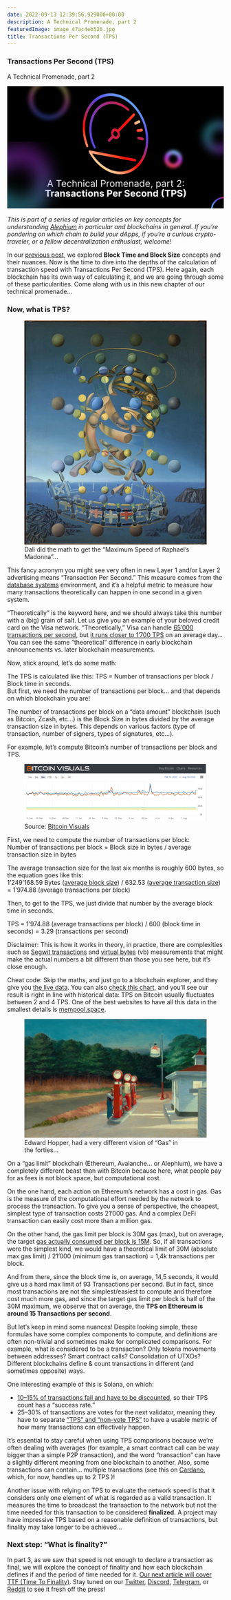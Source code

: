 ```yaml
---
date: 2022-09-13 12:39:56.929000+00:00
description: A Technical Promenade, part 2
featuredImage: image_47ac4eb526.jpg
title: Transactions Per Second (TPS)
---
```


### Transactions Per Second (TPS)

A Technical Promenade, part 2

![](image_6588b1e5d9.png)

_This is part of a series of regular articles on key concepts for understanding_ <a href="https://alephium.org/" class="markup--anchor markup--p-anchor" data-href="https://alephium.org/" rel="noopener" target="_blank"><em>Alephium</em></a> _in particular and blockchains in general. If you’re pondering on which chain to build your dApps, if you’re a curious crypto-traveler, or a fellow decentralization enthusiast, welcome!_

In our <a href="https://medium.com/@alephium/block-time-and-block-size-16e37292444f" class="markup--anchor markup--p-anchor" data-href="https://medium.com/@alephium/block-time-and-block-size-16e37292444f" target="_blank">previous post</a>, we explored **Block Time and Block Size** concepts and their nuances. Now is the time to dive into the depths of the calculation of transaction speed with Transactions Per Second (TPS). Here again, each blockchain has its own way of calculating it, and we are going through some of these particularities. Come along with us in this new chapter of our technical promenade…

### Now, what is TPS?

<figure id="7964" class="graf graf--figure graf-after--h3">
<img src="image_47ac4eb526.jpg" class="graf-image" data-image-id="0*g1ROu9IwhhHOR87y" data-width="1309" data-height="1600" />
<figcaption>Dali did the math to get the “Maximum Speed of Raphael’s Madonna”…</figcaption>
</figure>

This fancy acronym you might see very often in new Layer 1 and/or Layer 2 advertising means “Transaction Per Second.” This measure comes from the <a href="https://en.wikipedia.org/wiki/Transactions_per_second" class="markup--anchor markup--p-anchor" data-href="https://en.wikipedia.org/wiki/Transactions_per_second" rel="noopener" target="_blank">database systems</a> environment, and it’s a helpful metric to measure how many transactions theoretically can happen in one second in a given system.

“Theoretically” is the keyword here, and we should always take this number with a (big) grain of salt. Let us give you an example of your beloved credit card on the Visa network. “Theoretically,” Visa can handle <a href="https://www.visa.co.uk/dam/VCOM/download/corporate/media/visanet-technology/aboutvisafactsheet.pdf" class="markup--anchor markup--p-anchor" data-href="https://www.visa.co.uk/dam/VCOM/download/corporate/media/visanet-technology/aboutvisafactsheet.pdf" rel="noopener" target="_blank">65’000 transactions per second</a>, but <a href="https://news.bitcoin.com/no-visa-doesnt-handle-24000-tps-and-neither-does-your-pet-blockchain/" class="markup--anchor markup--p-anchor" data-href="https://news.bitcoin.com/no-visa-doesnt-handle-24000-tps-and-neither-does-your-pet-blockchain/" rel="noopener" target="_blank">it runs closer to 1’700 TPS</a> on an average day… You can see the same “theoretical” difference in early blockchain announcements vs. later blockchain measurements.

Now, stick around, let’s do some math:

The TPS is calculated like this: TPS = Number of transactions per block / Block time in seconds.   
But first, we need the number of transactions per block… and that depends on which blockchain you are!

The number of transactions per block on a “data amount” blockchain (such as Bitcoin, Zcash, etc…) is the Block Size in bytes divided by the average transaction size in bytes. This depends on various factors (type of transaction, number of signers, types of signatures, etc…).

For example, let’s compute Bitcoin’s number of transactions per block and TPS.

<figure id="a452" class="graf graf--figure graf-after--p">
<img src="image_80f97e8f9e.jpg" class="graf-image" data-image-id="0*EynnVGOTUyrlMpYe" data-width="1028" data-height="322" />
<figcaption>Source: <a href="https://bitcoinvisuals.com/chain-tx-size" class="markup--anchor markup--figure-anchor" data-href="https://bitcoinvisuals.com/chain-tx-size" rel="noopener" target="_blank">Bitcoin Visuals</a></figcaption>
</figure>

First, we need to compute the number of transactions per block:  
Number of transactions per block = Block size in bytes / average transaction size in bytes

The average transaction size for the last six months is roughly 600 bytes, so the equation goes like this:   
1’249’168.59 Bytes (<a href="https://www.blockchain.com/charts/avg-block-size" class="markup--anchor markup--p-anchor" data-href="https://www.blockchain.com/charts/avg-block-size" rel="noopener" target="_blank">average block size</a>) / 632.53 <a href="https://bitcoinvisuals.com/chain-tx-size" class="markup--anchor markup--p-anchor" data-href="https://bitcoinvisuals.com/chain-tx-size" rel="noopener" target="_blank">(average transaction size</a>) = 1’974.88 (average transactions per block)

Then, to get to the TPS, we just divide that number by the average block time in seconds.

TPS = 1’974.88 (average transactions per block) / 600 (block time in seconds) = 3.29 (transactions per second)

Disclaimer: This is how it works in theory, in practice, there are complexities such as <a href="https://www.exodus.com/news/segwit-explained/" class="markup--anchor markup--p-anchor" data-href="https://www.exodus.com/news/segwit-explained/" rel="noopener" target="_blank">Segwit transactions</a> and <a href="https://en.bitcoin.it/wiki/Weight_units" class="markup--anchor markup--p-anchor" data-href="https://en.bitcoin.it/wiki/Weight_units" rel="noopener" target="_blank">virtual bytes</a> (vb) measurements that might make the actual numbers a bit different than those you see here, but it’s close enough.

Cheat code: Skip the maths, and just go to a blockchain explorer, and they give you <a href="https://blockchair.com/bitcoin" class="markup--anchor markup--p-anchor" data-href="https://blockchair.com/bitcoin" rel="noopener" target="_blank">the live data</a>. You can also <a href="https://blockchair.com/bitcoin/charts/transactions-per-second" class="markup--anchor markup--p-anchor" data-href="https://blockchair.com/bitcoin/charts/transactions-per-second" rel="noopener" target="_blank">check this chart,</a> and you’ll see our result is right in line with historical data: TPS on Bitcoin usually fluctuates between 2 and 4 TPS. One of the best websites to have all this data in the smallest details is <a href="https://mempool.space/fr/" class="markup--anchor markup--p-anchor" data-href="https://mempool.space/fr/" rel="noopener" target="_blank">mempool.space</a>.

<figure id="03e6" class="graf graf--figure graf-after--p">
<img src="image_6b3024b107.jpg" class="graf-image" data-image-id="0*gcSWfz4pY4CA6xJQ" data-width="1400" data-height="908" />
<figcaption>Edward Hopper, had a very different vision of “Gas” in the forties…</figcaption>
</figure>

On a “gas limit” blockchain (Ethereum, Avalanche… or Alephium), we have a completely different beast than with Bitcoin because here, what people pay for as fees is not block space, but computational cost.

On the one hand, each action on Ethereum’s network has a cost in gas. Gas is the measure of the computational effort needed by the network to process the transaction. To give you a sense of perspective, the cheapest, simplest type of transaction costs 21’000 gas. And a complex DeFi transaction can easily cost more than a million gas.

On the other hand, the gas limit per block is 30M gas (max), but on average, the target <a href="https://blockchair.com/ethereum/charts/average-gas-used" class="markup--anchor markup--p-anchor" data-href="https://blockchair.com/ethereum/charts/average-gas-used" rel="noopener" target="_blank">gas actually consumed per block is 15M</a>. So, if all transactions were the simplest kind, we would have a theoretical limit of 30M (absolute max gas limit) / 21’000 (minimum gas transaction) = 1,4k transactions per block.

And from there, since the block time is, on average, 14,5 seconds, it would give us a hard max limit of 93 Transactions per second. But in fact, since most transactions are not the simplest/easiest to compute and therefore cost much more gas, and since the target gas limit per block is half of the 30M maximum, we observe that on average, the **TPS on Ethereum is around 15 Transactions per second**.

But let’s keep in mind some nuances! Despite looking simple, these formulas have some complex components to compute, and definitions are often non-trivial and sometimes make for complicated comparisons. For example, what is considered to be a transaction? Only tokens movements between addresses? Smart contract calls? Consolidation of UTXOs? Different blockchains define & count transactions in different (and sometimes opposite) ways.

One interesting example of this is Solana, on which:

- <a href="https://mirror.xyz/0xFC03995eeaf129459C760729661CAa43308293B7/yNOU-vVmRsOpJ3oV30_AS1T2-1-w92aGQlGXQiA1fQ4" class="markup--anchor markup--li-anchor" data-href="https://mirror.xyz/0xFC03995eeaf129459C760729661CAa43308293B7/yNOU-vVmRsOpJ3oV30_AS1T2-1-w92aGQlGXQiA1fQ4" rel="noopener" target="_blank">10–15% of transactions fail and have to be discounted</a>, so their TPS count has a “success rate.”
- 25–30% of transactions are votes for the next validator, meaning they have to separate <a href="https://analytics.solscan.io/public/dashboard/8d888828-baae-47b9-948b-d087e5de1411" class="markup--anchor markup--li-anchor" data-href="https://analytics.solscan.io/public/dashboard/8d888828-baae-47b9-948b-d087e5de1411" rel="noopener" target="_blank">“TPS” and “non-vote TPS”</a> to have a usable metric of how many transactions can effectively happen.

It’s essential to stay careful when using TPS comparisons because we’re often dealing with averages (for example, a smart contract call can be way bigger than a simple P2P transaction), and the word “transaction” can have a slightly different meaning from one blockchain to another. Also, some transactions can contain… multiple transactions (see this on <a href="https://datastudio.google.com/reporting/3136c55b-635e-4f46-8e4b-b8ab54f2d460/page/p_wxcw6g0irc" class="markup--anchor markup--p-anchor" data-href="https://datastudio.google.com/reporting/3136c55b-635e-4f46-8e4b-b8ab54f2d460/page/p_wxcw6g0irc" rel="noopener" target="_blank">Cardano</a>, which, for now, handles up to 2 TPS )!

Another issue with relying on TPS to evaluate the network speed is that it considers only one element of what is regarded as a valid transaction. It measures the time to broadcast the transaction to the network but not the time needed for this transaction to be considered **finalized.** A project may have impressive TPS based on a reasonable definition of transactions, but finality may take longer to be achieved…

### Next step: “What is finality?”

In part 3, as we saw that speed is not enough to declare a transaction as final, we will explore the concept of finality and how each blockchain defines if and the period of time needed for it. <a href="https://medium.com/@alephium/time-to-finality-17d64eeffd25" class="markup--anchor markup--p-anchor" data-href="https://medium.com/@alephium/time-to-finality-17d64eeffd25" target="_blank">Our next article will cover TTF (Time To Finality)</a>. Stay tuned on our <a href="https://twitter.com/alephium" class="markup--anchor markup--p-anchor" data-href="https://twitter.com/alephium" rel="noopener" target="_blank">Twitter</a>, <a href="https://discord.gg/h7cXXy4FEY" class="markup--anchor markup--p-anchor" data-href="https://discord.gg/h7cXXy4FEY" rel="noopener" target="_blank">Discord</a>, <a href="https://t.me/Alephium_Announcement" class="markup--anchor markup--p-anchor" data-href="https://t.me/Alephium_Announcement" rel="noopener" target="_blank">Telegram</a>, or <a href="https://www.reddit.com/r/Alephium/" class="markup--anchor markup--p-anchor" data-href="https://www.reddit.com/r/Alephium/" rel="noopener" target="_blank">Reddit</a> to see it fresh off the press!
